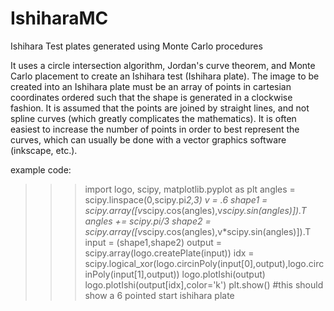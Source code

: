 # IshiharaMC
Ishihara Test plates generated using Monte Carlo procedures

It uses a circle intersection algorithm, Jordan's curve theorem, and Monte Carlo placement to create an Ishihara test (Ishihara plate). The image to be created into an Ishihara plate must be an array of points in cartesian coordinates ordered such that the shape is generated in a clockwise fashion.  It is assumed that the points are joined by straight lines, and not spline curves (which greatly complicates the mathematics).  It is often easiest to increase the number of points in order to best represent the curves, which can usually be done with a vector graphics software (inkscape, etc.).

example code:
>>> import logo, scipy, matplotlib.pyplot as plt
>>> angles = scipy.linspace(0,scipy.pi*2,3)
>>> v = .6
>>> shape1 = scipy.array([v*scipy.cos(angles),v*scipy.sin(angles)]).T
>>> angles += scipy.pi/3
>>> shape2 = scipy.array([v*scipy.cos(angles),v*scipy.sin(angles)]).T
>>> input = (shape1,shape2)
>>> output = scipy.array(logo.createPlate(input))
>>> idx = scipy.logical_xor(logo.circinPoly(input[0],output),logo.circinPoly(input[1],output))
>>> logo.plotIshi(output)
>>> logo.plotIshi(output[idx],color='k')
>>> plt.show() #this should show a 6 pointed start ishihara plate
